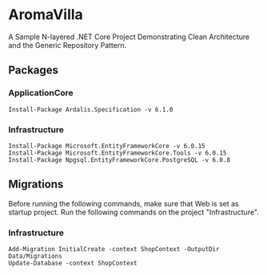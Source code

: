 # AromaVilla
A Sample N-layered .NET Core Project Demonstrating Clean Architecture and the Generic Repository Pattern.

## Packages

### ApplicationCore
```
Install-Package Ardalis.Specification -v 6.1.0
```

### Infrastructure
```
Install-Package Microsoft.EntityFrameworkCore -v 6.0.15
Install-Package Microsoft.EntityFrameworkCore.Tools -v 6.0.15
Install-Package Npgsql.EntityFrameworkCore.PostgreSQL -v 6.0.8
```

## Migrations
Before running the following commands, make sure that Web is set as startup project. Run the following commands on the project "Infrastructure".

### Infrastructure
```
Add-Migration InitialCreate -context ShopContext -OutputDir Data/Migrations
Update-Database -context ShopContext
```